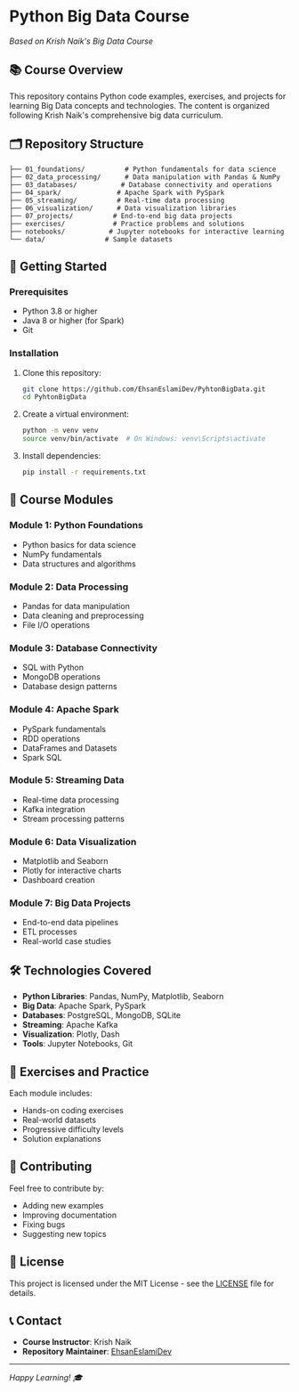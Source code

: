 # Python Big Data Course
*Based on Krish Naik's Big Data Course*

## 📚 Course Overview
This repository contains Python code examples, exercises, and projects for learning Big Data concepts and technologies. The content is organized following Krish Naik's comprehensive big data curriculum.

## 🗂️ Repository Structure

```
├── 01_foundations/          # Python fundamentals for data science
├── 02_data_processing/      # Data manipulation with Pandas & NumPy  
├── 03_databases/           # Database connectivity and operations
├── 04_spark/              # Apache Spark with PySpark
├── 05_streaming/          # Real-time data processing
├── 06_visualization/      # Data visualization libraries
├── 07_projects/          # End-to-end big data projects
├── exercises/            # Practice problems and solutions
├── notebooks/           # Jupyter notebooks for interactive learning
└── data/               # Sample datasets
```

## 🚀 Getting Started

### Prerequisites
- Python 3.8 or higher
- Java 8 or higher (for Spark)
- Git

### Installation
1. Clone this repository:
   ```bash
   git clone https://github.com/EhsanEslamiDev/PyhtonBigData.git
   cd PyhtonBigData
   ```

2. Create a virtual environment:
   ```bash
   python -m venv venv
   source venv/bin/activate  # On Windows: venv\Scripts\activate
   ```

3. Install dependencies:
   ```bash
   pip install -r requirements.txt
   ```

## 📖 Course Modules

### Module 1: Python Foundations
- Python basics for data science
- NumPy fundamentals
- Data structures and algorithms

### Module 2: Data Processing
- Pandas for data manipulation
- Data cleaning and preprocessing
- File I/O operations

### Module 3: Database Connectivity
- SQL with Python
- MongoDB operations
- Database design patterns

### Module 4: Apache Spark
- PySpark fundamentals
- RDD operations
- DataFrames and Datasets
- Spark SQL

### Module 5: Streaming Data
- Real-time data processing
- Kafka integration
- Stream processing patterns

### Module 6: Data Visualization
- Matplotlib and Seaborn
- Plotly for interactive charts
- Dashboard creation

### Module 7: Big Data Projects
- End-to-end data pipelines
- ETL processes
- Real-world case studies

## 🛠️ Technologies Covered
- **Python Libraries**: Pandas, NumPy, Matplotlib, Seaborn
- **Big Data**: Apache Spark, PySpark
- **Databases**: PostgreSQL, MongoDB, SQLite
- **Streaming**: Apache Kafka
- **Visualization**: Plotly, Dash
- **Tools**: Jupyter Notebooks, Git

## 📝 Exercises and Practice
Each module includes:
- Hands-on coding exercises
- Real-world datasets
- Progressive difficulty levels
- Solution explanations

## 🤝 Contributing
Feel free to contribute by:
- Adding new examples
- Improving documentation
- Fixing bugs
- Suggesting new topics

## 📄 License
This project is licensed under the MIT License - see the [LICENSE](LICENSE) file for details.

## 📞 Contact
- **Course Instructor**: Krish Naik
- **Repository Maintainer**: [EhsanEslamiDev](https://github.com/EhsanEslamiDev)

---
*Happy Learning! 🎓*